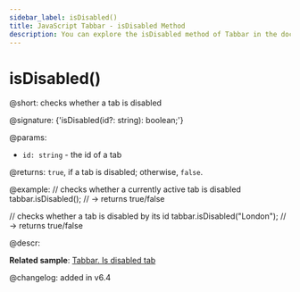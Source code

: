 ```yaml
---
sidebar_label: isDisabled()
title: JavaScript Tabbar - isDisabled Method 
description: You can explore the isDisabled method of Tabbar in the documentation of the DHTMLX JavaScript UI library. Browse developer guides and API reference, try out code examples and live demos, and download a free 30-day evaluation version of DHTMLX Suite.
---
```


# isDisabled()

@short: checks whether a tab is disabled

@signature: {'isDisabled(id?: string): boolean;'}

@params:
- `id: string` - the id of a tab

@returns:
`true`, if a tab is disabled; otherwise, `false`.

@example:
// checks whether a currently active tab is disabled
tabbar.isDisabled();  // -> returns true/false 

// checks whether a tab is disabled by its id
tabbar.isDisabled("London"); // -> returns true/false

@descr:

**Related sample**: [Tabbar. Is disabled tab](https://snippet.dhtmlx.com/86er2y7m)

@changelog: added in v6.4

[comment]: # (@related: tabbar/work_with_tabbar.md#checking-if-a-tab-is-disabled)
